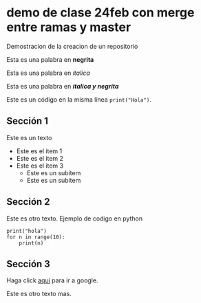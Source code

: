 # demo de clase 24feb con merge entre ramas y master
Demostracion de la creacion de un repositorio

Esta es una palabra en **negrita**

Esta es una palabra en *italica*

Esta es una palabra en ***italica y negrita***

Este es un código en la misma línea `print("Hola")`.

## Sección 1

Este es un texto

* Este es el item 1
* Este es el item 2
* Este es el item 3
  * Este es un subitem
  * Este es un subitem
## Sección 2

Este es otro texto. Ejemplo  de codigo en python    

    print("hola")
    for n in range(10):
        print(n)



## Sección 3

Haga click [aqui](https://www.google.com.co) para ir a google.

Este es otro texto mas.

